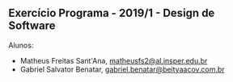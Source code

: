 Exercício Programa - 2019/1 - Design de Software
------------------------------------------------

Alunos: 
- Matheus Freitas Sant'Ana, matheusfs2@al.insper.edu.br
- Gabriel Salvator Benatar, gabriel.benatar@beityaacov.com.br



